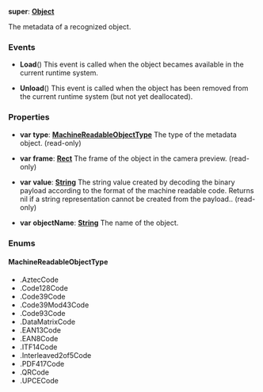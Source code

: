 **super**: **[Object](../gravity/object.md)**

The metadata of a recognized object.

### Events

* **Load**()
This event is called when the object becames available in the current runtime system.

* **Unload**()
This event is called when the object has been removed from the current runtime system (but not yet deallocated).



### Properties

* **var** **type**: **<a href="#_enum_MachineReadableObjectType">MachineReadableObjectType</a>**
The type of the metadata object. \(read-only\)

* **var** **frame**: **[Rect](Rect.md)**
The frame of the object in the camera preview. \(read-only\)

* **var** **value**: **[String](../gravity/string.md)**
The string value created by decoding the binary payload according to the format of the machine readable code. Returns nil if a string representation cannot be created from the payload.. \(read-only\)

* **var** **objectName**: **[String](../gravity/string.md)**
The name of the object.





### Enums

<div id="_enum_MachineReadableObjectType"></div>

#### MachineReadableObjectType
 * .AztecCode
 * .Code128Code
 * .Code39Code
 * .Code39Mod43Code
 * .Code93Code
 * .DataMatrixCode
 * .EAN13Code
 * .EAN8Code
 * .ITF14Code
 * .Interleaved2of5Code
 * .PDF417Code
 * .QRCode
 * .UPCECode



